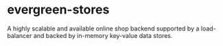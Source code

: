 # evergreen-stores
A highly scalable and available online shop backend supported by a load-balancer and backed by in-memory key-value data stores.
